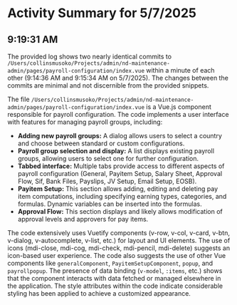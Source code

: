 # Activity Summary for 5/7/2025

## 9:19:31 AM
The provided log shows two nearly identical commits to `/Users/collinsmusoko/Projects/admin/nd-maintenance-admin/pages/payroll-configuration/index.vue`  within a minute of each other (9:14:36 AM and 9:15:34 AM on 5/7/2025).  The changes between the commits are minimal and not discernible from the provided snippets.

The file `/Users/collinsmusoko/Projects/admin/nd-maintenance-admin/pages/payroll-configuration/index.vue` is a Vue.js component responsible for payroll configuration.  The code implements a user interface with features for managing payroll groups, including:

* **Adding new payroll groups:**  A dialog allows users to select a country and choose between standard or custom configurations.
* **Payroll group selection and display:** A list displays existing payroll groups, allowing users to select one for further configuration.
* **Tabbed interface:**  Multiple tabs provide access to different aspects of payroll configuration (General, Payitem Setup, Salary Sheet, Approval Flow, Sif, Bank Files, Payslips, JV Setup, Email Setup, EOSB).
* **Payitem Setup:** This section allows adding, editing and deleting pay item computations, including specifying earning types, categories, and formulas.  Dynamic variables can be inserted into the formulas.
* **Approval Flow:** This section displays and likely allows modification of approval levels and approvers for pay items.

The code extensively uses Vuetify components (v-row, v-col, v-card, v-btn, v-dialog, v-autocomplete, v-list, etc.) for layout and UI elements.  The use of icons (mdi-close, mdi-cog, mdi-check, mdi-pencil, mdi-delete) suggests an icon-based user experience.  The code also suggests the use of other Vue components like `generalComponent`, `PayitemSetupComponent`, `popup`, and `payrollpopup`.  The presence of data binding (`v-model`, `:items`, etc.) shows that the component interacts with data fetched or managed elsewhere in the application.  The style attributes within the code indicate considerable styling has been applied to achieve a customized appearance.
